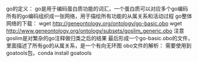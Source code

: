 go的定义：
    go是用于编码蛋白质功能的词汇，一个蛋白质可以对应多个go编码
    所有的go编码组织成一张网络，用于描绘所有功能的从属关系和活动过程
go整体网络的下载：
    wget http://geneontology.org/ontology/go-basic.obo
    wget http://www.geneontology.org/ontology/subsets/goslim_generic.obo 注意goslim是对繁杂的go注释做归类之后的结果
    最后形成一个go-basic.obo的文件，里面描述了所有go的从属关系，是一个有向无环图
obo文件的解析：
    需要使用到goatools包，conda install goatools